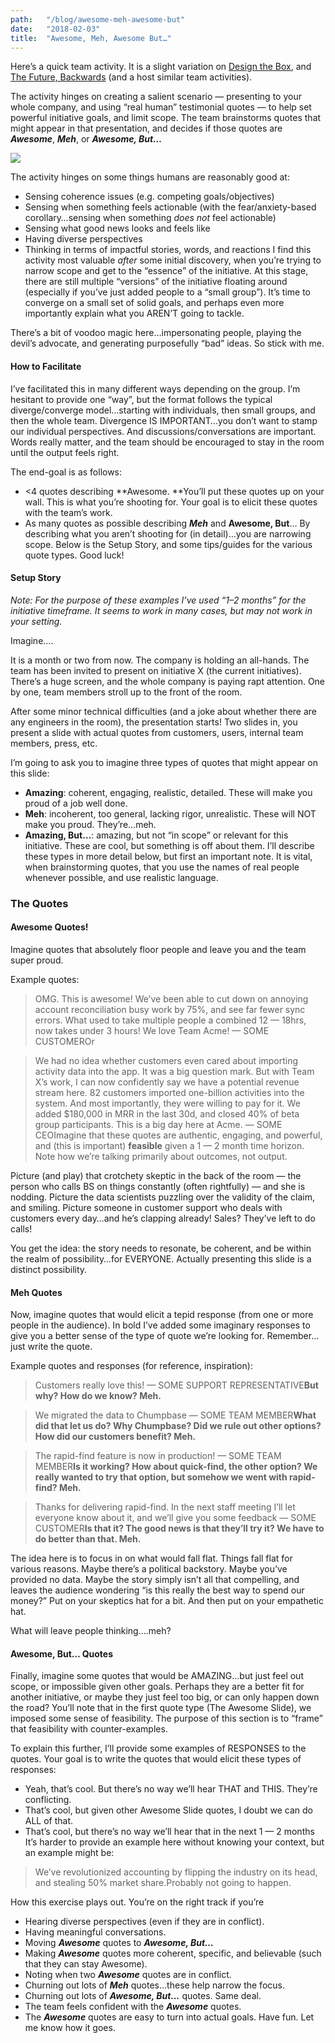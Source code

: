 ```yaml
---
path:	"/blog/awesome-meh-awesome-but"
date:	"2018-02-03"
title:	"Awesome, Meh, Awesome But…"
---
```


Here’s a quick team activity. It is a slight variation on [Design the Box](http://gamestorming.com/design-the-box/), and [The Future, Backwards](http://cognitive-edge.com/methods/the-future-backwards/) (and a host similar team activities).

The activity hinges on creating a salient scenario — presenting to your whole company, and using “real human” testimonial quotes — to help set powerful initiative goals, and limit scope. The team brainstorms quotes that might appear in that presentation, and decides if those quotes are ***Awesome***, ***Meh***, or ***Awesome, But…***

![](/images/1*0beEC2_Q2ZFi7YfNnvoBgw@2x.jpeg)

The activity hinges on some things humans are reasonably good at:

* Sensing coherence issues (e.g. competing goals/objectives)
* Sensing when something feels actionable (with the fear/anxiety-based corollary…sensing when something *does not* feel actionable)
* Sensing what good news looks and feels like
* Having diverse perspectives
* Thinking in terms of impactful stories, words, and reactions
I find this activity most valuable *after* some initial discovery, when you’re trying to narrow scope and get to the “essence” of the initiative. At this stage, there are still multiple “versions” of the initiative floating around (especially if you’ve just added people to a “small group”). It’s time to converge on a small set of solid goals, and perhaps even more importantly explain what you AREN’T going to tackle.

There’s a bit of voodoo magic here…impersonating people, playing the devil’s advocate, and generating purposefully “bad” ideas. So stick with me.

#### How to Facilitate

I’ve facilitated this in many different ways depending on the group. I’m hesitant to provide one “way”, but the format follows the typical diverge/converge model…starting with individuals, then small groups, and then the whole team. Divergence IS IMPORTANT…you don’t want to stamp our individual perspectives. And discussions/conversations are important. Words really matter, and the team should be encouraged to stay in the room until the output feels right.

The end-goal is as follows:

* <4 quotes describing **Awesome. **You’ll put these quotes up on your wall. This is what you’re shooting for. Your goal is to elicit these quotes with the team’s work.
* As many quotes as possible describing ***Meh*** and **Awesome, But**… By describing what you aren’t shooting for (in detail)…you are narrowing scope.
Below is the Setup Story, and some tips/guides for the various quote types. Good luck!

#### Setup Story

*Note: For the purpose of these examples I’ve used “1–2 months” for the initiative timeframe. It seems to work in many cases, but may not work in your setting.*

Imagine….

It is a month or two from now. The company is holding an all-hands. The team has been invited to present on initiative X (the current initiatives). There’s a huge screen, and the whole company is paying rapt attention. One by one, team members stroll up to the front of the room.

After some minor technical difficulties (and a joke about whether there are any engineers in the room), the presentation starts! Two slides in, you present a slide with actual quotes from customers, users, internal team members, press, etc.

I’m going to ask you to imagine three types of quotes that might appear on this slide:

* **Amazing**: coherent, engaging, realistic, detailed. These will make you proud of a job well done.
* **Meh**: incoherent, too general, lacking rigor, unrealistic. These will NOT make you proud. They’re…meh.
* **Amazing, But…**: amazing, but not “in scope” or relevant for this initiative. These are cool, but something is off about them.
I’ll describe these types in more detail below, but first an important note. It is vital, when brainstorming quotes, that you use the names of real people whenever possible, and use realistic language.

### The Quotes

#### Awesome Quotes!

Imagine quotes that absolutely floor people and leave you and the team super proud.

Example quotes:


> OMG. This is awesome! We’ve been able to cut down on annoying account reconciliation busy work by 75%, and see far fewer sync errors. What used to take multiple people a combined 12 — 18hrs, now takes under 3 hours! We love Team Acme! — SOME CUSTOMEROr


> We had no idea whether customers even cared about importing activity data into the app. It was a big question mark. But with Team X’s work, I can now confidently say we have a potential revenue stream here. 82 customers imported one-billion activities into the system. And most importantly, they were willing to pay for it. We added $180,000 in MRR in the last 30d, and closed 40% of beta group participants. This is a big day here at Acme. — SOME CEOImagine that these quotes are authentic, engaging, and powerful, and (this is important) **feasible** given a 1 — 2 month time horizon. Note how we’re talking primarily about outcomes, not output.

Picture (and play) that crotchety skeptic in the back of the room — the person who calls BS on things constantly (often rightfully) — and she is nodding. Picture the data scientists puzzling over the validity of the claim, and smiling. Picture someone in customer support who deals with customers every day…and he’s clapping already! Sales? They’ve left to do calls!

You get the idea: the story needs to resonate, be coherent, and be within the realm of possibility…for EVERYONE. Actually presenting this slide is a distinct possibility.

#### Meh Quotes

Now, imagine quotes that would elicit a tepid response (from one or more people in the audience). In bold I’ve added some imaginary responses to give you a better sense of the type of quote we’re looking for. Remember…just write the quote.

Example quotes and responses (for reference, inspiration):


> Customers really love this! — SOME SUPPORT REPRESENTATIVE**But why? How do we know? Meh.**


> We migrated the data to Chumpbase — SOME TEAM MEMBER**What did that let us do? Why Chumpbase? Did we rule out other options? How did our customers benefit? Meh.**


> The rapid-find feature is now in production! — SOME TEAM MEMBER**Is it working? How about quick-find, the other option? We really wanted to try that option, but somehow we went with rapid-find? Meh.**


> Thanks for delivering rapid-find. In the next staff meeting I’ll let everyone know about it, and we’ll give you some feedback — SOME CUSTOMER**Is that it? The good news is that they’ll try it? We have to do better than that. Meh.**

The idea here is to focus in on what would fall flat. Things fall flat for various reasons. Maybe there’s a political backstory. Maybe you’ve provided no data. Maybe the story simply isn’t all that compelling, and leaves the audience wondering “is this really the best way to spend our money?” Put on your skeptics hat for a bit. And then put on your empathetic hat.

What will leave people thinking….meh?

#### Awesome, But… Quotes

Finally, imagine some quotes that would be AMAZING…but just feel out scope, or impossible given other goals. Perhaps they are a better fit for another initiative, or maybe they just feel too big, or can only happen down the road? You’ll note that in the first quote type (The Awesome Slide), we imposed some sense of feasibility. The purpose of this section is to “frame” that feasibility with counter-examples.

To explain this further, I’ll provide some examples of RESPONSES to the quotes. Your goal is to write the quotes that would elicit these types of responses:

* Yeah, that’s cool. But there’s no way we’ll hear THAT and THIS. They’re conflicting.
* That’s cool, but given other Awesome Slide quotes, I doubt we can do ALL of that.
* That’s cool, but there’s no way we’ll hear that in the next 1 — 2 months
It’s harder to provide an example here without knowing your context, but an example might be:


> We’ve revolutionized accounting by flipping the industry on its head, and stealing 50% market share.Probably not going to happen.

How this exercise plays out. You’re on the right track if you’re

* Hearing diverse perspectives (even if they are in conflict).
* Having meaningful conversations.
* Moving ***Awesome*** quotes to ***Awesome, But…***
* Making ***Awesome*** quotes more coherent, specific, and believable (such that they can stay Awesome).
* Noting when two ***Awesome*** quotes are in conflict.
* Churning out lots of ***Meh*** quotes…these help narrow the focus.
* Churning out lots of ***Awesome, But…*** quotes. Same deal.
* The team feels confident with the ***Awesome*** quotes.
* The ***Awesome*** quotes are easy to turn into actual goals.
Have fun. Let me know how it goes.

